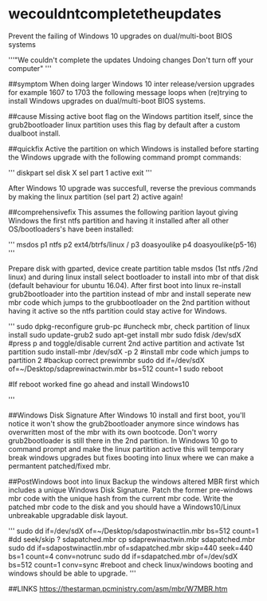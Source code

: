 # wecouldntcompletetheupdates
Prevent the failing of Windows 10 upgrades on dual/multi-boot BIOS systems

'''"We couldn't complete the updates
Undoing changes
Don't turn off your computer"
'''

##symptom
When doing larger Windows 10 inter release/version upgrades for example 1607 to 1703 the following message loops when (re)trying to install Windows upgrades on dual/multi-boot BIOS systems.

##cause
Missing active boot flag on the Windows partition itself, since the grub2bootloader linux partition uses this flag by default after a custom dualboot install.

##quickfix
Active the partition on which Windows is installed before starting the Windows upgrade with the following command prompt commands:

'''
diskpart
sel disk X
sel part 1
active
exit
'''

After Windows 10 upgrade was succesfull, reverse the previous commands by making the linux partition (sel part 2) active again!

##comprehensivefix
This assumes the following parition layout giving Windows the first ntfs partition and having it installed after all other OS/bootloaders's have been installed:

'''
msdos
p1 ntfs
p2 ext4/btrfs/linux /
p3 doasyoulike
p4 doasyoulike(p5-16) 
'''

Prepare disk with gparted, device create partition table msdos (1st ntfs /2nd linux) and during linux install select bootloader to install into mbr of that disk (default behaviour for ubuntu 16.04).
After first boot into linux re-install grub2bootloader into the partition instead of mbr and install seperate new mbr code which jumps to the grubbootloader on the 2nd partition without having it active so the ntfs partition could stay active for Windows.

'''
sudo dpkg-reconfigure grub-pc #uncheck mbr, check partition of linux install
sudo update-grub2
sudo apt-get install mbr
sudo fdisk /dev/sdX #press p and toggle/disable current 2nd active partition and activate 1st partition
sudo install-mbr /dev/sdX -p 2 #install mbr code which jumps to partition 2
#backup correct prewinmbr
sudo dd if=/dev/sdX of=~/Desktop/sdaprewinactwin.mbr bs=512 count=1
sudo reboot

#If reboot worked fine go ahead and install Windows10
 
'''

##Windows Disk Signature
After Windows 10 install and first boot, you'll notice it won't show the grub2bootloader anymore since windows has overwritten most of the mbr with its own bootcode. Don't worry grub2bootloader is still there in the 2nd partition. In Windows 10 go to command prompt and make the linux partition active this will temporary break windows upgrades but fixes booting into linux where we can make a permantent patched/fixed mbr.

##PostWindows boot into linux
Backup the windows altered MBR first which includes a unique Windows Disk Signature. Patch the former pre-windows mbr code with the unique hash from the current mbr code. Write the patched mbr code to the disk and you should have a Windows10/Linux unbreakable upgradable disk layout.
 
'''
sudo dd if=/dev/sdX of=~/Desktop/sdapostwinactlin.mbr bs=512 count=1
#dd seek/skip ? sdapatched.mbr
cp sdaprewinactwin.mbr sdapatched.mbr
sudo dd if=sdapostwinactlin.mbr of=sdapatched.mbr skip=440 seek=440 bs=1 count=4 conv=notrunc
sudo dd if=sdapatched.mbr of=/dev/sdX bs=512 count=1 conv=sync
#reboot and check linux/windows booting and windows should be able to upgrade.
'''

##LINKS
https://thestarman.pcministry.com/asm/mbr/W7MBR.htm

